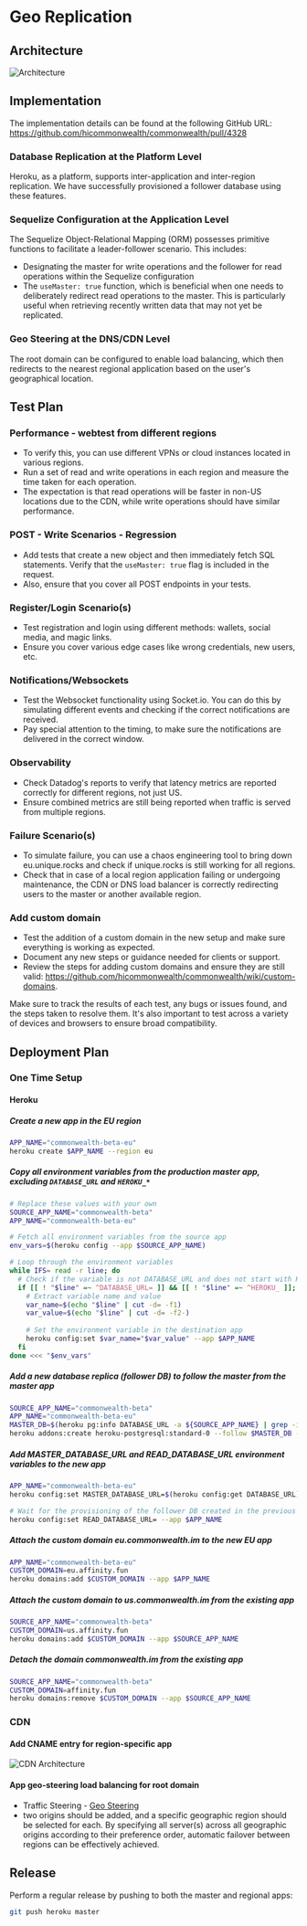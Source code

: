 # Geo Replication

## Architecture
![Architecture](https://github.com/hicommonwealth/commonwealth/assets/4791635/860ffc4d-7a5a-4a92-b763-4fb2d68ae338)

## Implementation

The implementation details can be found at the following GitHub URL: https://github.com/hicommonwealth/commonwealth/pull/4328

### Database Replication at the Platform Level
Heroku, as a platform, supports inter-application and inter-region replication. We have successfully provisioned a follower database using these features.

### Sequelize Configuration at the Application Level
The Sequelize Object-Relational Mapping (ORM) possesses primitive functions to facilitate a leader-follower scenario. This includes:
- Designating the master for write operations and the follower for read operations within the Sequelize configuration
- The `useMaster: true` function, which is beneficial when one needs to deliberately redirect read operations to the master. This is particularly useful when retrieving recently written data that may not yet be replicated.

### Geo Steering at the DNS/CDN Level
The root domain can be configured to enable load balancing, which then redirects to the nearest regional application based on the user's geographical location.

## Test Plan

### Performance - webtest from different regions
- To verify this, you can use different VPNs or cloud instances located in various regions.
- Run a set of read and write operations in each region and measure the time taken for each operation.
- The expectation is that read operations will be faster in non-US locations due to the CDN, while write operations should have similar performance.

### POST - Write Scenarios - Regression
- Add tests that create a new object and then immediately fetch SQL statements. Verify that the `useMaster: true` flag is included in the request.
- Also, ensure that you cover all POST endpoints in your tests.

### Register/Login Scenario(s) 
- Test registration and login using different methods: wallets, social media, and magic links.
- Ensure you cover various edge cases like wrong credentials, new users, etc.

### Notifications/Websockets
- Test the Websocket functionality using Socket.io. You can do this by simulating different events and checking if the correct notifications are received.
- Pay special attention to the timing, to make sure the notifications are delivered in the correct window.

### Observability
- Check Datadog's reports to verify that latency metrics are reported correctly for different regions, not just US.
- Ensure combined metrics are still being reported when traffic is served from multiple regions.

### Failure Scenario(s)
- To simulate failure, you can use a chaos engineering tool to bring down eu.unique.rocks and check if unique.rocks is still working for all regions.
- Check that in case of a local region application failing or undergoing maintenance, the CDN or DNS load balancer is correctly redirecting users to the master or another available region.

### Add custom domain
- Test the addition of a custom domain in the new setup and make sure everything is working as expected.
- Document any new steps or guidance needed for clients or support.
- Review the steps for adding custom domains and ensure they are still valid: https://github.com/hicommonwealth/commonwealth/wiki/custom-domains.

Make sure to track the results of each test, any bugs or issues found, and the steps taken to resolve them. It's also important to test across a variety of devices and browsers to ensure broad compatibility.

## Deployment Plan

### One Time Setup

#### Heroku
##### Create a new app in the EU region
```bash
APP_NAME="commonwealth-beta-eu"
heroku create $APP_NAME --region eu
```

##### Copy all environment variables from the production master app, excluding `DATABASE_URL` and `HEROKU_*`
```bash
# Replace these values with your own
SOURCE_APP_NAME="commonwealth-beta"
APP_NAME="commonwealth-beta-eu"

# Fetch all environment variables from the source app
env_vars=$(heroku config --app $SOURCE_APP_NAME)

# Loop through the environment variables
while IFS= read -r line; do
  # Check if the variable is not DATABASE_URL and does not start with HEROKU_
  if [[ ! "$line" =~ ^DATABASE_URL= ]] && [[ ! "$line" =~ ^HEROKU_ ]]; then
    # Extract variable name and value
    var_name=$(echo "$line" | cut -d= -f1)
    var_value=$(echo "$line" | cut -d= -f2-)
    
    # Set the environment variable in the destination app
    heroku config:set $var_name="$var_value" --app $APP_NAME
  fi
done <<< "$env_vars"
```

##### Add a new database replica (follower DB) to follow the master from the master app
```bash
SOURCE_APP_NAME="commonwealth-beta"
APP_NAME="commonwealth-beta-eu"
MASTER_DB=$(heroku pg:info DATABASE_URL -a ${SOURCE_APP_NAME} | grep -i 'Add-on:' | awk '{print $2}')
heroku addons:create heroku-postgresql:standard-0 --follow $MASTER_DB -a $APP_NAME
```

##### Add MASTER_DATABASE_URL and READ_DATABASE_URL environment variables to the new app
```bash
APP_NAME="commonwealth-beta-eu"
heroku config:set MASTER_DATABASE_URL=$(heroku config:get DATABASE_URL) --app $APP_NAME

# Wait for the provisioning of the follower DB created in the previous step to finish
heroku config:set READ_DATABASE_URL= --app $APP_NAME
```

##### Attach the custom domain eu.commonwealth.im to the new EU app
```bash
APP_NAME="commonwealth-beta-eu"
CUSTOM_DOMAIN=eu.affinity.fun
heroku domains:add $CUSTOM_DOMAIN --app $APP_NAME
```

##### Attach the custom domain to us.commonwealth.im from the existing app
```bash
SOURCE_APP_NAME="commonwealth-beta"
CUSTOM_DOMAIN=us.affinity.fun
heroku domains:add $CUSTOM_DOMAIN --app $SOURCE_APP_NAME
```

##### Detach the domain commonwealth.im from the existing app
```bash
SOURCE_APP_NAME="commonwealth-beta"
CUSTOM_DOMAIN=affinity.fun
heroku domains:remove $CUSTOM_DOMAIN --app $SOURCE_APP_NAME
```

### CDN
#### Add CNAME entry for region-specific app
![CDN Architecture](https://github.com/hicommonwealth/commonwealth/assets/4791635/b9e9787f-d4cb-49cc-b6ba-f69aae7719b2)

#### App geo-steering load balancing for root domain
- Traffic Steering - [Geo Steering](https://developers.cloudflare.com/load-balancing/understand-basics/traffic-steering/steering-policies/geo-steering/#geo-steering)
- two origins should be added, and a specific geographic region should be selected for each. By specifying all server(s) across all geographic origins according to their preference order, automatic failover between regions can be effectively achieved.

## Release
Perform a regular release by pushing to both the master and regional apps:
```bash
git push heroku master
```

